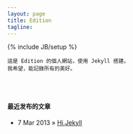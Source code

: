 ```yaml
---
layout: page
title: Edition
tagline: 
---
```

{% include JB/setup %}

    這是 Edition 的個人網站，使用 Jekyll 搭建。
    我希望，能記錄所有的美好。

</br>
</br>

#### 最近发布的文章 ####

* 7 Mar 2013 » [Hi,Jekyll](http://edition.github.com/2013/03/07/Hi-Jekyll/)